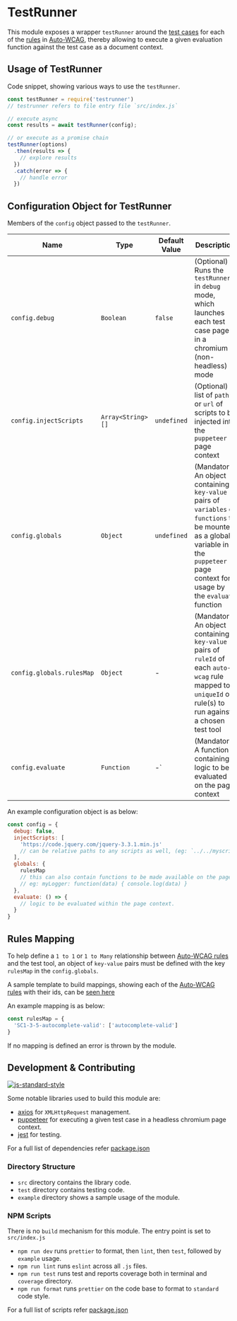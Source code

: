 # TestRunner

This module exposes a wrapper `testRunner` around the [test cases](https://auto-wcag.github.io/auto-wcag/auto-wcag-testcases/testcases.json) for each of the [rules](https://auto-wcag.github.io/auto-wcag/pages/rules.html) in [Auto-WCAG](https://auto-wcag.github.io/auto-wcag/), thereby allowing to execute a given evaluation function against the test case as a document context.

## Usage of TestRunner

Code snippet, showing various ways to use the `testRunner`.

```js
const testRunner = require('testrunner')
// testrunner refers to file entry file `src/index.js`

// execute async
const results = await testRunner(config);

// or execute as a promise chain
testRunner(options)
  .then(results => {
    // explore results
  })
  .catch(error => {
    // handle error
  })
```

## Configuration Object for TestRunner

Members of the `config` object passed to the `testRunner`.

| Name                      | Type              | Default Value                                                                    | Description                                                                                                                                                                              |
| ------------------------- | ----------------- | -------------------------------------------------------------------------------- | ---------------------------------------------------------------------------------------------------------------------------------------------------------------------------------------- |
| `config.debug`            | `Boolean`         | `false`                                                                          | (Optional) Runs the `testRunner` in `debug` mode, which launches each test case page in a chromium (non-headless) mode                                                                   |
| `config.injectScripts`    | `Array<String>[]` | `undefined`                                                                      | (Optional) A list of `path` or `url` of scripts to be injected into the `puppeteer` page context                                                                                         |
| `config.globals`          | `Object`          | `undefined`                                                                      | (Mandatory) An object containing `key-value` pairs of `variables` or `functions` to be mounted as a global variable in the `puppeteer` page context for usage by the `evaluate` function |
| `config.globals.rulesMap` | `Object`          | -                                                                                | (Mandatory) An object containing `key-value` pairs of `ruleId` of each `auto-wcag` rule mapped to a `uniqueId` of rule(s) to run against a chosen test tool                              |
| `config.evaluate`         | `Function`        | -` | (Mandatory) A function containing logic to be evaluated on the page context |

An example configuration object is as below:

```js
const config = {
  debug: false,
  injectScripts: [
    'https://code.jquery.com/jquery-3.3.1.min.js'
    // can be relative paths to any scripts as well, (eg: `../../myscript.js`)
  ],
  globals: {
    rulesMap
    // this can also contain functions to be made available on the page context
    // eg: myLogger: function(data) { console.log(data) }
  },
  evaluate: () => {
    // logic to be evaluated within the page context.
  }
}
```

## Rules Mapping

To help define a `1 to 1` or `1 to Many` relationship between [Auto-WCAG rules](https://auto-wcag.github.io/auto-wcag/pages/rules.html) and the test tool, an object of `key-value` pairs must be defined with the key `rulesMap` in the `config.globals`.

A sample template to build mappings, showing each of the [Auto-WCAG rules](https://auto-wcag.github.io/auto-wcag/pages/rules.html) with their ids, can be [seen here](https://auto-wcag.github.io/auto-wcag/auto-wcag-testcases/rules.json)

An example mapping is as below:

```js
const rulesMap = {
  'SC1-3-5-autocomplete-valid': ['autocomplete-valid']
}
```

If no mapping is defined an error is thrown by the module.

## Development & Contributing

[![js-standard-style](https://img.shields.io/badge/code%20style-standard-brightgreen.svg)](http://standardjs.com)

Some notable libraries used to build this module are:

* [axios](https://www.npmjs.com/package/axios) for `XMLHttpRequest` management.
* [puppeteer](https://www.npmjs.com/package/puppeteer) for executing a given test case in a headless chromium page context.
* [jest](https://www.npmjs.com/package/jest) for testing.

For a full list of dependencies refer [package.json](package.json)

### Directory Structure

* `src` directory contains the library code.
* `test` directory contains testing code.
* `example` directory shows a sample usage of the module.

### NPM Scripts

There is no `build` mechanism for this module. The entry point is set to `src/index.js`

* `npm run dev` runs `prettier` to format, then `lint`, then `test`, followed by `example` usage.
* `npm run lint` runs `eslint` across all `.js` files.
* `npm run test` runs test and reports coverage both in terminal and `coverage` directory.
* `npm run format` runs `prettier` on the code base to format to `standard` code style.

For a full list of scripts refer [package.json](package.json)

